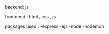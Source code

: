  backend: js 

 frontnend : html , css , js

 packages used :
    -express
    -ejs
    -node
    -nodemon

